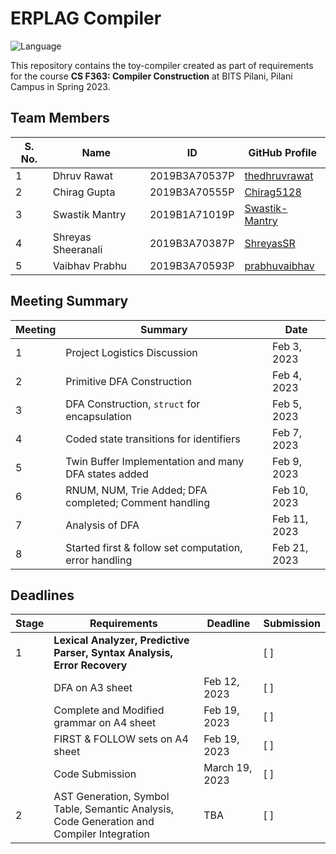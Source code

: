 # ERPLAG Compiler

![Language](https://img.shields.io/static/v1?label=Language&message=C&color=informational&style=for-the-badge)

This repository contains the toy-compiler created as part of requirements for the course **CS F363: Compiler Construction** at BITS Pilani, Pilani Campus in Spring 2023.

## Team Members

| S. No. | Name                                     | ID        |  GitHub Profile |
| ------ | -------------------- | ----------- | -- |
| 1      | Dhruv Rawat          | 2019B3A70537P | [thedhruvrawat](https://github.com/thedhruvrawat) |
| 2      | Chirag Gupta         | 2019B3A70555P | [Chirag5128](https://github.com/Chirag5128) |
| 3      | Swastik Mantry       | 2019B1A71019P | [Swastik-Mantry](https://github.com/Swastik-Mantry) |
| 4      | Shreyas Sheeranali   | 2019B3A70387P | [ShreyasSR](https://github.com/ShreyasSR) |
| 5      | Vaibhav Prabhu       | 2019B3A70593P | [prabhuvaibhav](https://github.com/prabhuvaibhav) |

## Meeting Summary

| Meeting | Summary                                                     | Date        |
| ------- | ----------------------------------------------------------- | ----------- |
| 1       | Project Logistics Discussion                                | Feb 3, 2023 |
| 2       | Primitive DFA Construction                                  | Feb 4, 2023 |
| 3       | DFA Construction, `struct` for encapsulation                | Feb 5, 2023 |
| 4       | Coded state transitions for identifiers                     | Feb 7, 2023 |
| 5       | Twin Buffer Implementation and many DFA states added        | Feb 9, 2023 |
| 6       | RNUM, NUM, Trie Added; DFA completed; Comment handling      | Feb 10, 2023|
| 7       | Analysis of DFA                                             | Feb 11, 2023|
| 8       | Started first & follow set computation, error handling      | Feb 21, 2023|


## Deadlines

| Stage | Requirements                                                                                  | Deadline       | Submission |
| ----- | --------------------------------------------------------------------------------------------- | -------------- | ---------- |
| 1     | **Lexical Analyzer, Predictive Parser, Syntax Analysis, Error Recovery**                      |                | [ ]        |
|       | DFA on A3 sheet                                                                               | Feb 12, 2023   | [ ]        |
|       | Complete and Modified grammar on A4 sheet                                                     | Feb 19, 2023   | [ ]        |
|       | FIRST & FOLLOW sets on A4 sheet                                                               | Feb 19, 2023   | [ ]        |
|       | Code Submission                                                                               | March 19, 2023 | [ ]        |
| 2     | AST Generation, Symbol Table, Semantic Analysis, Code Generation and Compiler Integration     | TBA            | [ ]        |



